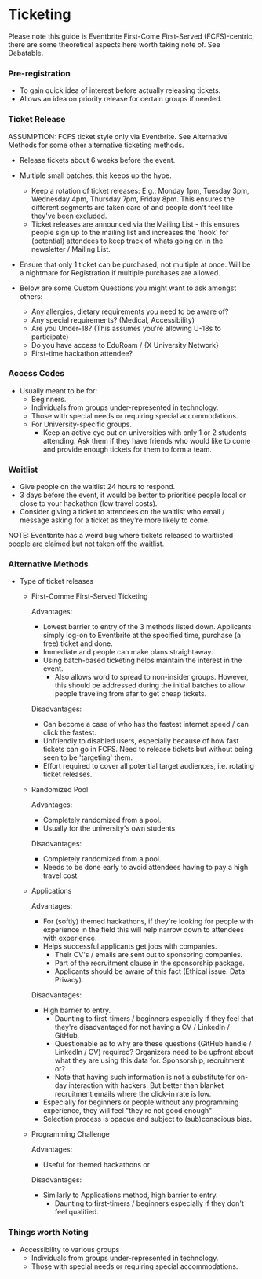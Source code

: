 # Ticketing

Please note this guide is Eventbrite First-Come First-Served (FCFS)-centric, there are some theoretical aspects here worth taking note of.  See Debatable.

### Pre-registration

- To gain quick idea of interest before actually releasing tickets.
- Allows an idea on priority release for certain groups if needed.


### Ticket Release

ASSUMPTION: FCFS ticket style only via Eventbrite. See Alternative Methods for some other alternative ticketing methods.

- Release tickets about 6 weeks before the event.
- Multiple small batches, this keeps up the hype.
	- Keep a rotation of ticket releases:
		E.g.: Monday 1pm, Tuesday 3pm, Wednesday 4pm, Thursday 7pm, Friday 8pm.  This ensures the different segments are taken care of and people don't feel like they've been excluded.
	- Ticket releases are announced via the Mailing List - this ensures people sign up to the mailing list and increases the 'hook' for (potential) attendees to keep track of whats going on in the newsletter / Mailing List.
- Ensure that only 1 ticket can be purchased, not multiple at once.  Will be a nightmare for Registration if multiple purchases are allowed.  

- Below are some Custom Questions you might want to ask amongst others:
	- Any allergies, dietary requirements you need to be aware of?
	- Any special requirements? (Medical, Accessibility)
	- Are you Under-18? (This assumes you're allowing U-18s to participate)
	- Do you have access to EduRoam / {X University Network}
	- First-time hackathon attendee?

### Access Codes

- Usually meant to be for:
	- Beginners.
	- Individuals from groups under-represented in technology.
	- Those with special needs or requiring special accommodations.
	- For University-specific groups.
		- Keep an active eye out on universities with only 1 or 2 students attending.  Ask them if they have friends who would like to come and provide enough tickets for them to form a team.


### Waitlist

- Give people on the waitlist 24 hours to respond.
- 3 days before the event, it would be better to prioritise people local or close to your hackathon (low travel costs).
- Consider giving a ticket to attendees on the waitlist who email / message asking for a ticket as they're more likely to come.

NOTE: Eventbrite has a weird bug where tickets released to waitlisted people are claimed but not taken off the waitlist.


### Alternative Methods

- Type of ticket releases
	- First-Comme First-Served Ticketing

		Advantages:
		- Lowest barrier to entry of the 3 methods listed down.  Applicants simply log-on to Eventbrite at the specified time, purchase (a free) ticket and done.
		- Immediate and people can make plans straightaway.
		- Using batch-based ticketing helps maintain the interest in the event.
			- Also allows word to spread to non-insider groups.  However, this should be addressed during the initial batches to allow people traveling from afar to get cheap tickets.

		Disadvantages: 
		- Can become a case of who has the fastest internet speed / can click the fastest.
		- Unfriendly to disabled users, especially because of how fast tickets can go in FCFS.  Need to release tickets but without being seen to be 'targeting' them.
		- Effort required to cover all potential target audiences, i.e. rotating ticket releases.

	- Randomized Pool

		Advantages:
		- Completely randomized from a pool.
		- Usually for the university's own students.

		Disadvantages:
		- Completely randomized from a pool.
		- Needs to be done early to avoid attendees having to pay a high travel cost.

	- Applications

		Advantages:
		- For (softly) themed hackathons, if they're looking for people with experience in the field this will help narrow down to attendees with experience.
		- Helps successful applicants get jobs with companies.
			- Their CV's / emails are sent out to sponsoring companies.
			- Part of the recruitment clause in the sponsorship package.
			- Applicants should be aware of this fact (Ethical issue: Data Privacy).
		
		Disadvantages:
		- High barrier to entry.
			- Daunting to first-timers / beginners especially if they feel that they're disadvantaged for not having a CV / LinkedIn / GitHub.
			- Questionable as to why are these questions (GitHub handle / LinkedIn / CV) required?   Organizers need to be upfront about what they are using this data for.  Sponsorship, recruitment or?
			- Note that having such information is not a substitute for on-day interaction with hackers.  But better than blanket recruitment emails where the click-in rate is low.
		- Especially for beginners or people without any programming experience, they will feel "they're not good enough"
		- Selection process is opaque and subject to (sub)conscious bias.

	- Programming Challenge

		Advantages:
		- Useful for themed hackathons or 

		Disadvantages:
		- Similarly to Applications method, high barrier to entry.
			- Daunting to first-timers / beginners especially if they don't feel qualified.


### Things worth Noting

- Accessibility to various groups 
	- Individuals from groups under-represented in technology.
	- Those with special needs or requiring special accommodations.